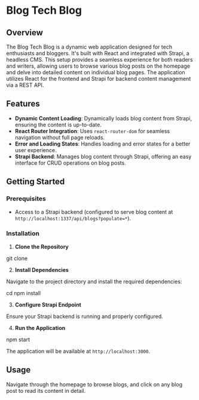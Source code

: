 # Blog Tech Blog

## Overview

The Blog Tech Blog is a dynamic web application designed for tech enthusiasts and bloggers. It's built with React and integrated with Strapi, a headless CMS. This setup provides a seamless experience for both readers and writers, allowing users to browse various blog posts on the homepage and delve into detailed content on individual blog pages. The application utilizes React for the frontend and Strapi for backend content management via a REST API.

## Features

- **Dynamic Content Loading**: Dynamically loads blog content from Strapi, ensuring the content is up-to-date.
- **React Router Integration**: Uses `react-router-dom` for seamless navigation without full page reloads.
- **Error and Loading States**: Handles loading and error states for a better user experience.
- **Strapi Backend**: Manages blog content through Strapi, offering an easy interface for CRUD operations on blog posts.

## Getting Started

### Prerequisites

- Access to a Strapi backend (configured to serve blog content at `http://localhost:1337/api/blogs?populate=*`).

### Installation

1. **Clone the Repository**

git clone <repository-url>


2. **Install Dependencies**

Navigate to the project directory and install the required dependencies:

cd <project-directory>
npm install


3. **Configure Strapi Endpoint**

Ensure your Strapi backend is running and properly configured.

4. **Run the Application**

npm start

The application will be available at `http://localhost:3000`.

## Usage

Navigate through the homepage to browse blogs, and click on any blog post to read its content in detail.


